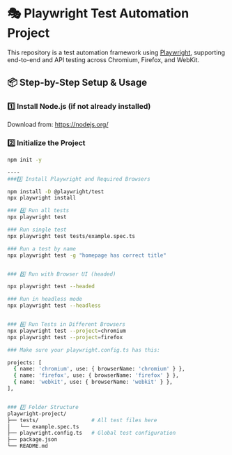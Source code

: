 # 🎭 Playwright Test Automation Project

This repository is a test automation framework using [Playwright](https://playwright.dev/), supporting end-to-end and API testing across Chromium, Firefox, and WebKit.


## 📦 Step-by-Step Setup & Usage

### 1️⃣ Install Node.js (if not already installed)

Download from: https://nodejs.org/


### 2️⃣ Initialize the Project

```bash
npm init -y

----
###3️⃣ Install Playwright and Required Browsers

npm install -D @playwright/test
npx playwright install

### 4️⃣ Run all tests
npx playwright test

### Run single test
npx playwright test tests/example.spec.ts

### Run a test by name
npx playwright test -g "homepage has correct title"


### 5️⃣ Run with Browser UI (headed)

npx playwright test --headed

### Run in headless mode
npx playwright test --headless


### 6️⃣ Run Tests in Different Browsers
npx playwright test --project=chromium
npx playwright test --project=firefox

### Make sure your playwright.config.ts has this:

projects: [
  { name: 'chromium', use: { browserName: 'chromium' } },
  { name: 'firefox', use: { browserName: 'firefox' } },
  { name: 'webkit', use: { browserName: 'webkit' } },
],


### 7️⃣ Folder Structure
playwright-project/
├── tests/                 # All test files here
│   └── example.spec.ts
├── playwright.config.ts   # Global test configuration
├── package.json
└── README.md


